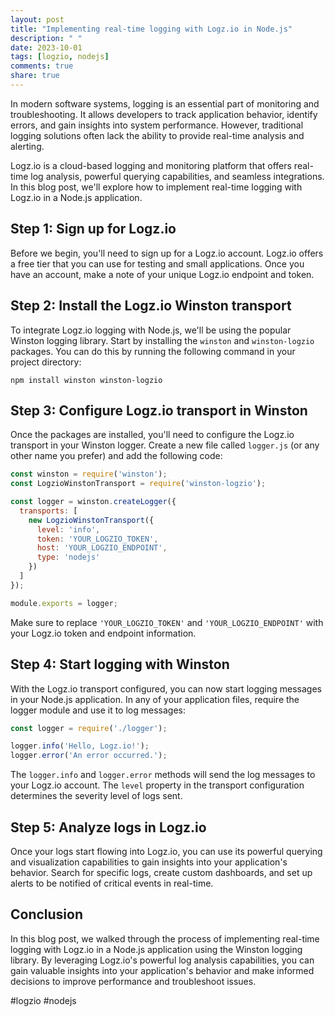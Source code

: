 ```yaml
---
layout: post
title: "Implementing real-time logging with Logz.io in Node.js"
description: " "
date: 2023-10-01
tags: [logzio, nodejs]
comments: true
share: true
---
```


In modern software systems, logging is an essential part of monitoring and troubleshooting. It allows developers to track application behavior, identify errors, and gain insights into system performance. However, traditional logging solutions often lack the ability to provide real-time analysis and alerting.

Logz.io is a cloud-based logging and monitoring platform that offers real-time log analysis, powerful querying capabilities, and seamless integrations. In this blog post, we'll explore how to implement real-time logging with Logz.io in a Node.js application.

## Step 1: Sign up for Logz.io

Before we begin, you'll need to sign up for a Logz.io account. Logz.io offers a free tier that you can use for testing and small applications. Once you have an account, make a note of your unique Logz.io endpoint and token.

## Step 2: Install the Logz.io Winston transport

To integrate Logz.io logging with Node.js, we'll be using the popular Winston logging library. Start by installing the `winston` and `winston-logzio` packages. You can do this by running the following command in your project directory:

```
npm install winston winston-logzio
```

## Step 3: Configure Logz.io transport in Winston

Once the packages are installed, you'll need to configure the Logz.io transport in your Winston logger. Create a new file called `logger.js` (or any other name you prefer) and add the following code:

```javascript
const winston = require('winston');
const LogzioWinstonTransport = require('winston-logzio');

const logger = winston.createLogger({
  transports: [
    new LogzioWinstonTransport({
      level: 'info',
      token: 'YOUR_LOGZIO_TOKEN',
      host: 'YOUR_LOGZIO_ENDPOINT',
      type: 'nodejs'
    })
  ]
});

module.exports = logger;
```

Make sure to replace `'YOUR_LOGZIO_TOKEN'` and `'YOUR_LOGZIO_ENDPOINT'` with your Logz.io token and endpoint information.

## Step 4: Start logging with Winston

With the Logz.io transport configured, you can now start logging messages in your Node.js application. In any of your application files, require the logger module and use it to log messages:

```javascript
const logger = require('./logger');

logger.info('Hello, Logz.io!');
logger.error('An error occurred.');
```

The `logger.info` and `logger.error` methods will send the log messages to your Logz.io account. The `level` property in the transport configuration determines the severity level of logs sent.

## Step 5: Analyze logs in Logz.io

Once your logs start flowing into Logz.io, you can use its powerful querying and visualization capabilities to gain insights into your application's behavior. Search for specific logs, create custom dashboards, and set up alerts to be notified of critical events in real-time.

## Conclusion

In this blog post, we walked through the process of implementing real-time logging with Logz.io in a Node.js application using the Winston logging library. By leveraging Logz.io's powerful log analysis capabilities, you can gain valuable insights into your application's behavior and make informed decisions to improve performance and troubleshoot issues.

#logzio #nodejs